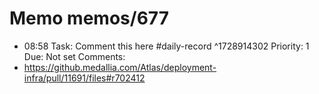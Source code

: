 # Memo memos/677
- 08:58 Task: Comment this here #daily-record ^1728914302
Priority: 1
Due: Not set
Comments:
- https://github.medallia.com/Atlas/deployment-infra/pull/11691/files#r702412